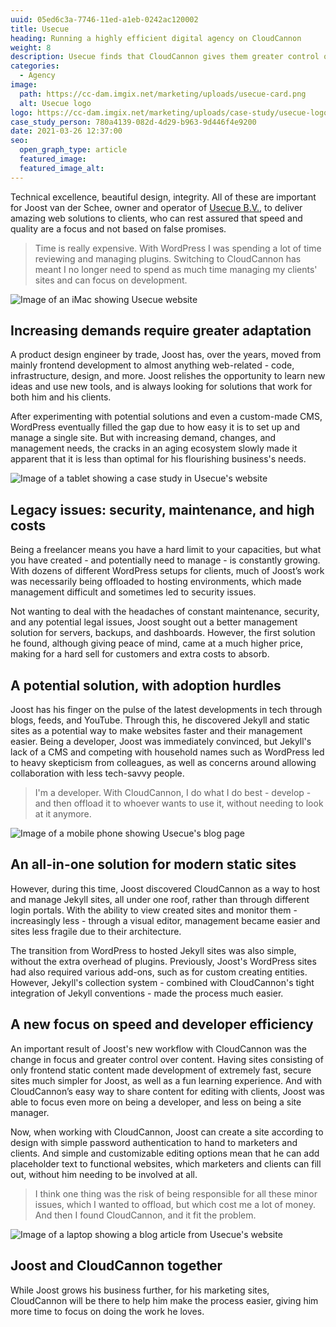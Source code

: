 ```yaml
---
uuid: 05ed6c3a-7746-11ed-a1eb-0242ac120002
title: Usecue
heading: Running a highly efficient digital agency on CloudCannon
weight: 8
description: Usecue finds that CloudCannon gives them greater control over content, and intuitive content editing for clients.
categories:
  - Agency
image: 
  path: https://cc-dam.imgix.net/marketing/uploads/usecue-card.png
  alt: Usecue logo
logo: https://cc-dam.imgix.net/marketing/uploads/case-study/usecue-logo.png
case_study_person: 780a4139-082d-4d29-b963-9d446f4e9200
date: 2021-03-26 12:37:00
seo:
  open_graph_type: article
  featured_image:
  featured_image_alt:
---
```

Technical excellence, beautiful design, integrity. All of these are
important for Joost van der Schee, owner and operator of [Usecue
B.V.](https://www.usecue.com/), to deliver amazing web solutions to
clients, who can rest assured that speed and quality are a focus and not
based on false promises.

> Time is really expensive. With WordPress I was spending a lot of time reviewing and managing plugins. Switching to CloudCannon has meant I no longer need to spend as much time managing my clients' sites and can focus on development.

![Image of an iMac showing Usecue website](https://cc-dam.imgix.net/marketing/uploads/usecue-scene-1.png)

## Increasing demands require greater adaptation

A product design engineer by trade, Joost has, over the years, moved from
mainly frontend development to almost anything web-related - code,
infrastructure, design, and more. Joost relishes the opportunity to learn
new ideas and use new tools, and is always looking for solutions that work
for both him and his clients.

After experimenting with potential solutions and even a custom-made CMS,
WordPress eventually filled the gap due to how easy it is to set up and
manage a single site. But with increasing demand, changes, and management
needs, the cracks in an aging ecosystem slowly made it apparent that it is
less than optimal for his flourishing business's needs.

![Image of a tablet showing a case study in Usecue's website](https://cc-dam.imgix.net/marketing/uploads/usecue-scene-2.png)

## Legacy issues: security, maintenance, and high costs

Being a freelancer means you have a hard limit to your capacities, but
what you have created - and potentially need to manage - is constantly
growing. With dozens of different WordPress setups for clients, much of
Joost’s work was necessarily being offloaded to hosting environments,
which made management difficult and sometimes led to security issues.

Not wanting to deal with the headaches of constant maintenance, security,
and any potential legal issues, Joost sought out a better management
solution for servers, backups, and dashboards. However, the first solution
he found, although giving peace of mind, came at a much higher price,
making for a hard sell for customers and extra costs to absorb.

## A potential solution, with adoption hurdles

Joost has his finger on the pulse of the latest developments in tech
through blogs, feeds, and YouTube. Through this, he discovered Jekyll and
static sites as a potential way to make websites faster and their
management easier. Being a developer, Joost was immediately convinced, but
Jekyll's lack of a CMS and competing with household names such as
WordPress led to heavy skepticism from colleagues, as well as concerns
around allowing collaboration with less tech-savvy people.

> I'm a developer. With CloudCannon, I do what I do best - develop - and then offload it to whoever wants to use it, without needing to look at it anymore.

![Image of a mobile phone  showing Usecue's blog page](https://cc-dam.imgix.net/marketing/uploads/usecue-scene-3.png)

## An all-in-one solution for modern static sites

However, during this time, Joost discovered CloudCannon as a way to host
and manage Jekyll sites, all under one roof, rather than through different
login portals. With the ability to view created sites and monitor them -
increasingly less - through a visual editor, management became easier and
sites less fragile due to their architecture.


The transition from WordPress to hosted Jekyll sites was also simple,
without the extra overhead of plugins. Previously, Joost's WordPress sites
had also required various add-ons, such as for custom creating entities.
However, Jekyll's collection system - combined with CloudCannon's tight
integration of Jekyll conventions - made the process much easier.

## A new focus on speed and developer efficiency

An important result of Joost's new workflow with CloudCannon was the
change in focus and greater control over content. Having sites consisting
of only frontend static content made development of extremely fast, secure
sites much simpler for Joost, as well as a fun learning experience. And
with CloudCannon’s easy way to share content for editing with clients,
Joost was able to focus even more on being a developer, and less on being
a site manager.

Now, when working with CloudCannon, Joost can create a site according to
design with simple password authentication to hand to marketers and
clients. And simple and customizable editing options mean that he can add
placeholder text to functional websites, which marketers and clients can
fill out, without him needing to be involved at all.

> I think one thing was the risk of being responsible for all these minor issues, which I wanted to offload, but which cost me a lot of money. And then I found CloudCannon, and it fit the problem.

![Image of a laptop showing a blog article from Usecue's website](https://cc-dam.imgix.net/marketing/uploads/usecue-scene-4.png)

## Joost and CloudCannon together

While Joost grows his business further, for his marketing sites,
CloudCannon will be there to help him make the process easier, giving him
more time to focus on doing the work he loves.